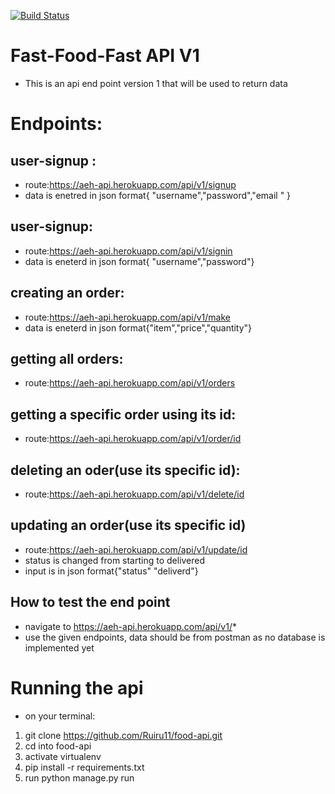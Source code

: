 [![Build Status](https://travis-ci.org/Ruiru11/food-api.svg?branch=develop)](https://travis-ci.org/Ruiru11/food-api)
# Fast-Food-Fast API V1

* This is an api end point version 1 that will be used to return data 

# Endpoints:
 ## user-signup :
- route:https://aeh-api.herokuapp.com/api/v1/signup
- data is enetred in json format{ "username","password","email "	}
 ## user-signup:
- route:https://aeh-api.herokuapp.com/api/v1/signin
- data is eneterd in json format{ "username","password"}
 ## creating an order:
- route:https://aeh-api.herokuapp.com/api/v1/make
- data is eneterd in json format{"item","price","quantity"}
 ## getting all orders:
- route:https://aeh-api.herokuapp.com/api/v1/orders
 ## getting a specific order using its id:
- route:https://aeh-api.herokuapp.com/api/v1/order/id
 ## deleting an oder(use its specific id):
- route:https://aeh-api.herokuapp.com/api/v1/delete/id
 ## updating an order(use its specific id)
- route:https://aeh-api.herokuapp.com/api/v1/update/id
- status is changed from starting to delivered
- input is in json format{"status" "deliverd"}
 ## How to test the end point
* navigate to https://aeh-api.herokuapp.com/api/v1/*
* use the given endpoints, data should be from postman as no database is implemented yet 


# Running the api
- on your terminal:
 
 1. git clone https://github.com/Ruiru11/food-api.git
 2. cd into food-api
 3. activate virtualenv
 3. pip install -r requirements.txt
 4. run python manage.py run

